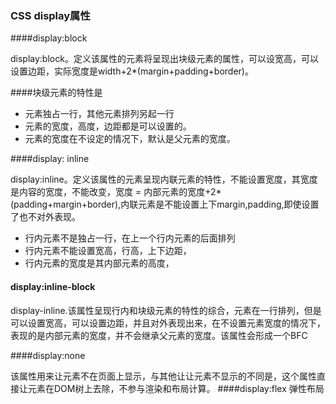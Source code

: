 ### CSS display属性
####display:block

  display:block。定义该属性的元素将呈现出块级元素的属性，可以设宽高，可以设置边距，实际宽度是width+2*(margin+padding+border)。
  
####块级元素的特性是
 
 + 元素独占一行，其他元素排列另起一行
 + 元素的宽度，高度，边距都是可以设置的。
 + 元素的宽度在不设定的情况下，默认是父元素的宽度。

####display: inline

  display:inline。定义该属性的元素呈现内联元素的特性，不能设置宽度，其宽度是内容的宽度，不能改变，宽度 = 内部元素的宽度+2*(padding+margin+border),内联元素是不能设置上下margin,padding,即使设置了也不对外表现。

+ 行内元素不是独占一行，在上一个行内元素的后面排列
+ 行内元素不能设置宽高，行高，上下边距，
+ 行内元素的宽度是其内部元素的高度，

#### display:inline-block

  display-inline.该属性呈现行内和块级元素的特性的综合，元素在一行排列，但是可以设置宽高，可以设置边距，并且对外表现出来，在不设置元素宽度的情况下，表现的是内部元素的宽度，并不会继承父元素的宽度。该属性会形成一个BFC

####display:none

 该属性用来让元素不在页面上显示，与其他让让元素不显示的不同是，这个属性直接让元素在DOM树上去除，不参与渲染和布局计算。
####display:flex
弹性布局